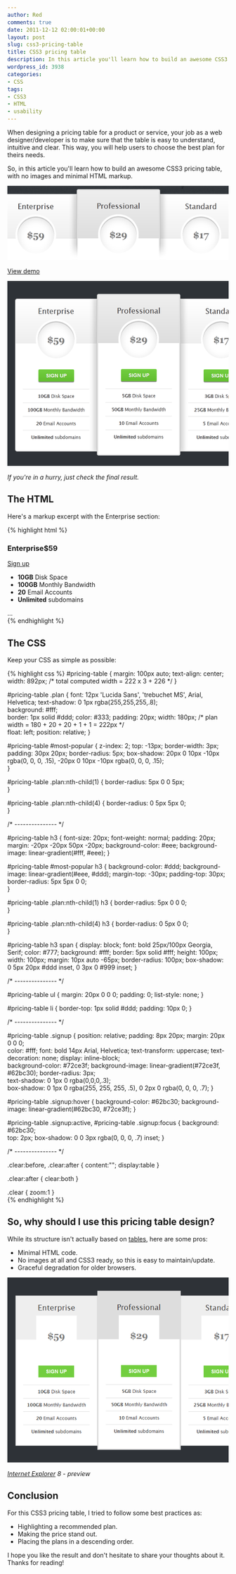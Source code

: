 ```yaml
---
author: Red
comments: true
date: 2011-12-12 02:00:01+00:00
layout: post
slug: css3-pricing-table
title: CSS3 pricing table
description: In this article you'll learn how to build an awesome CSS3 pricing table, with no images and minimal HTML markup.
wordpress_id: 3938
categories:
- CSS
tags:
- CSS3
- HTML
- usability
---
```


When designing a pricing table for a product or service, your job as a web designer/developer is to make sure that the table is easy to understand, intuitive and clear. This way, you will help users to choose the best plan for theirs needs.

So, in this article you'll learn how to build an awesome CSS3 pricing table, with no images and minimal HTML markup.

![CSS3 pricing table](/wp-content/uploads/2011/12/css3-pricing-table.png)

<!-- more -->

[View demo](/wp-content/uploads/2011/12/css3-pricing-table-demo.html)

[![](/wp-content/uploads/2011/12/css3-pricing-table-preview.png)](/wp-content/uploads/2011/12/css3-pricing-table-demo.html)

_If you're in a hurry, just check the final result._

## The HTML

Here's a markup excerpt with the Enterprise section:
    
{% highlight html %}
<div id="pricing-table" class="clear">
    <div class="plan">
        <h3>Enterprise<span>$59</span></h3>
        <a class="signup" href="">Sign up</a>         
        <ul>
            <li><b>10GB</b> Disk Space</li>
            <li><b>100GB</b> Monthly Bandwidth</li>
            <li><b>20</b> Email Accounts</li>
        <li><b>Unlimited</b> subdomains</li>            
        </ul> 
    </div>
    ...
</div>
{% endhighlight %} 

## The CSS

Keep your CSS as simple as possible:

{% highlight css %}
#pricing-table {
    margin: 100px auto;
    text-align: center;
    width: 892px; /* total computed width = 222 x 3 + 226 */
}

#pricing-table .plan {
    font: 12px 'Lucida Sans', 'trebuchet MS', Arial, Helvetica;
    text-shadow: 0 1px rgba(255,255,255,.8);        
    background: #fff;      
    border: 1px solid #ddd;
    color: #333;
    padding: 20px;
    width: 180px; /* plan width = 180 + 20 + 20 + 1 + 1 = 222px */      
    float: left;
    position: relative;
}

#pricing-table #most-popular {
    z-index: 2;
    top: -13px;
    border-width: 3px;
    padding: 30px 20px;
    border-radius: 5px;
    box-shadow: 20px 0 10px -10px rgba(0, 0, 0, .15), -20px 0 10px -10px rgba(0, 0, 0, .15);    
}

#pricing-table .plan:nth-child(1) {
    border-radius: 5px 0 0 5px;        
}

#pricing-table .plan:nth-child(4) {
    border-radius: 0 5px 5px 0;        
}

/* --------------- */   

#pricing-table h3 {
    font-size: 20px;
    font-weight: normal;
    padding: 20px;
    margin: -20px -20px 50px -20px;
    background-color: #eee;
    background-image: linear-gradient(#fff, #eee);
}

#pricing-table #most-popular h3 {
    background-color: #ddd;
    background-image: linear-gradient(#eee, #ddd);
    margin-top: -30px;
    padding-top: 30px;
    border-radius: 5px 5px 0 0;         
}

#pricing-table .plan:nth-child(1) h3 {
    border-radius: 5px 0 0 0;       
}

#pricing-table .plan:nth-child(4) h3 {
    border-radius: 0 5px 0 0;       
}   

#pricing-table h3 span {
    display: block;
    font: bold 25px/100px Georgia, Serif;
    color: #777;
    background: #fff;
    border: 5px solid #fff;
    height: 100px;
    width: 100px;
    margin: 10px auto -65px;
    border-radius: 100px;
    box-shadow: 0 5px 20px #ddd inset, 0 3px 0 #999 inset;
}

/* --------------- */

#pricing-table ul {
    margin: 20px 0 0 0;
    padding: 0;
    list-style: none;
}

#pricing-table li {
    border-top: 1px solid #ddd;
    padding: 10px 0;
}

/* --------------- */
    
#pricing-table .signup {
    position: relative;
    padding: 8px 20px;
    margin: 20px 0 0 0;  
    color: #fff;
    font: bold 14px Arial, Helvetica;
    text-transform: uppercase;
    text-decoration: none;
    display: inline-block;       
    background-color: #72ce3f;
    background-image: linear-gradient(#72ce3f, #62bc30);
    border-radius: 3px;     
    text-shadow: 0 1px 0 rgba(0,0,0,.3);        
    box-shadow: 0 1px 0 rgba(255, 255, 255, .5), 0 2px 0 rgba(0, 0, 0, .7);
}

#pricing-table .signup:hover {
    background-color: #62bc30;
    background-image: linear-gradient(#62bc30, #72ce3f); 
}

#pricing-table .signup:active, #pricing-table .signup:focus {
    background: #62bc30;       
    top: 2px;
    box-shadow: 0 0 3px rgba(0, 0, 0, .7) inset; 
}

/* --------------- */

.clear:before, .clear:after {
  content:"";
  display:table
}

.clear:after {
  clear:both
}

.clear {
  zoom:1
}    
{% endhighlight %}

## So, why should I use this pricing table design?

While its structure isn't actually based on [tables](http://www.red-team-design.com/practical-css3-tables-with-rounded-corners), here are some pros:
    
  * Minimal HTML code.    
  * No images at all and CSS3 ready, so this is easy to maintain/update.    
  * Graceful degradation for older browsers. 

![Internet Explorer preview](/wp-content/uploads/2011/12/css3-pricing-table-ie8.png)

_[Internet Explorer](http://www.red-team-design.com/how-to-solve-common-ie-bugs) 8 - preview_

## Conclusion

For this CSS3 pricing table, I tried to follow some best practices as:  
    
  * Highlighting a recommended plan.    
  * Making the price stand out.    
  * Placing the plans in a descending order. 

I hope you like the result and don't hesitate to share your thoughts about it. Thanks for reading!